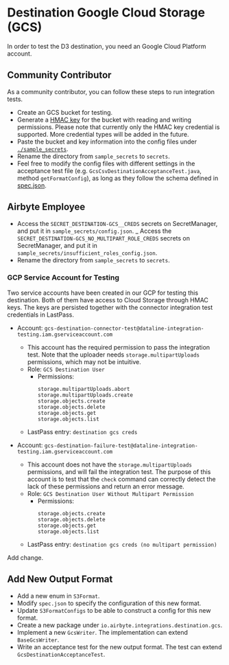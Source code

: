 # Destination Google Cloud Storage (GCS)

In order to test the D3 destination, you need an Google Cloud Platform account.

## Community Contributor

As a community contributor, you can follow these steps to run integration tests.

- Create an GCS bucket for testing.
- Generate a [HMAC key](https://cloud.google.com/storage/docs/authentication/hmackeys) for the bucket with reading and writing permissions. Please note that currently only the HMAC key credential is supported. More credential types will be added in the future.
- Paste the bucket and key information into the config files under [`./sample_secrets`](./sample_secrets).
- Rename the directory from `sample_secrets` to `secrets`.
- Feel free to modify the config files with different settings in the acceptance test file (e.g. `GcsCsvDestinationAcceptanceTest.java`, method `getFormatConfig`), as long as they follow the schema defined in [spec.json](src/main/resources/spec.json).

## Airbyte Employee

- Access the `SECRET_DESTINATION-GCS__CREDS` secrets on SecretManager, and put it in `sample_secrets/config.json`.
_ Access the `SECRET_DESTINATION-GCS_NO_MULTIPART_ROLE_CREDS` secrets on SecretManager, and put it in `sample_secrets/insufficient_roles_config.json`.
- Rename the directory from `sample_secrets` to `secrets`.

### GCP Service Account for Testing
Two service accounts have been created in our GCP for testing this destination. Both of them have access to Cloud Storage through HMAC keys. The keys are persisted together with the connector integration test credentials in LastPass.

- Account: `gcs-destination-connector-test@dataline-integration-testing.iam.gserviceaccount.com`
  - This account has the required permission to pass the integration test. Note that the uploader needs `storage.multipartUploads` permissions, which may not be intuitive.
  - Role: `GCS Destination User`
    - Permissions:
      ```
      storage.multipartUploads.abort
      storage.multipartUploads.create
      storage.objects.create
      storage.objects.delete
      storage.objects.get
      storage.objects.list
      ```
  - LastPass entry: `destination gcs creds`

- Account: `gcs-destination-failure-test@dataline-integration-testing.iam.gserviceaccount.com`
  - This account does not have the `storage.multipartUploads` permissions, and will fail the integration test. The purpose of this account is to test that the `check` command can correctly detect the lack of these permissions and return an error message.
  - Role: `GCS Destination User Without Multipart Permission`
    - Permissions:
      ```
      storage.objects.create
      storage.objects.delete
      storage.objects.get
      storage.objects.list
      ```
  - LastPass entry: `destination gcs creds (no multipart permission)`

Add change.

## Add New Output Format
- Add a new enum in `S3Format`.
- Modify `spec.json` to specify the configuration of this new format.
- Update `S3FormatConfigs` to be able to construct a config for this new format.
- Create a new package under `io.airbyte.integrations.destination.gcs`.
- Implement a new `GcsWriter`. The implementation can extend `BaseGcsWriter`.
- Write an acceptance test for the new output format. The test can extend `GcsDestinationAcceptanceTest`.
